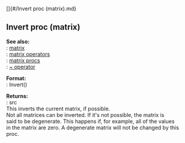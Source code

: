 []{#/Invert proc (matrix).md}    
## Invert proc (matrix)    
**See also:**    
:   [matrix](/matrix)    
:   [matrix operators](/matrix/operators)    
:   [matrix procs](/matrix/proc)    
:   [\~ operator](/operator/~)    
<!-- -->    
**Format:**    
:   Invert()    
<!-- -->    
**Returns:**    
:   src    
This inverts the current matrix, if possible.    
Not all matrices can be inverted. If it\'s not possible, the matrix is    
said to be degenerate. This happens if, for example, all of the values    
in the matrix are zero. A degenerate matrix will not be changed by this    
proc.  